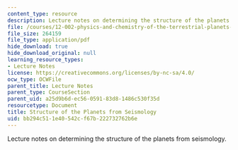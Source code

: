 ```yaml
---
content_type: resource
description: Lecture notes on determining the structure of the planets from seismology.
file: /courses/12-002-physics-and-chemistry-of-the-terrestrial-planets-fall-2008/bb294c511e40542cf67b222732762b6e_MIT12_002f08_Lec12.pdf
file_size: 264159
file_type: application/pdf
hide_download: true
hide_download_original: null
learning_resource_types:
- Lecture Notes
license: https://creativecommons.org/licenses/by-nc-sa/4.0/
ocw_type: OCWFile
parent_title: Lecture Notes
parent_type: CourseSection
parent_uid: a25d9b6d-ec56-0591-83d8-1486c530f35d
resourcetype: Document
title: Structure of the Planets from Seismology
uid: bb294c51-1e40-542c-f67b-222732762b6e
---
```

Lecture notes on determining the structure of the planets from seismology.